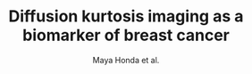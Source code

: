---
cat: ciel
subcat: neurophysics
bestof: false
author: Maya Honda et al.
title: Diffusion kurtosis imaging as a biomarker of breast cancer
journal: BJR\textbarOpen
year: 2023
type: article
url: https -//www.birpublications.org/doi/10.1259/bjro.20220038
doi: 10.1259/bjro.20220038
---